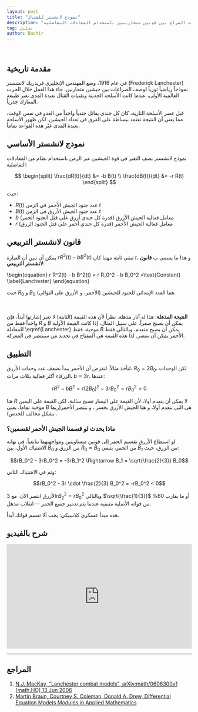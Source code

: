 ```yaml
---
layout: post
title: "نموذج لانشستر للقتال"
description: "نموذج رياضي لوصف ديناميكيات الصراع بين قوتين متحاربتين باستخدام المعادلات التفاضلية"
tag: تحليل
author: Bachir
---
```

<br>

## مقدمة تاريخية
في عام 1916، وضع المهندس الإنجليزي فريدريك لانشستر (Frederick Lanchester) نموذجاً رياضياً ثورياً لوصف الصراعات بين جيشين متحاربين. جاء هذا العمل خلال الحرب العالمية الأولى، عندما كانت الأسلحة الحديثة وتقنيات القتال بعيدة المدى تغير طبيعة المعارك جذرياً.

قبل عصر الأسلحة النارية، كان كل جندي يقاتل جندياً واحداً من العدو في نفس الوقت، مما يعني أن النتيجة تعتمد ببساطة على الفرق في تعداد الجيشين. لكن ظهور الأسلحة بعيدة المدى غيّر هذه القواعد تماماً.

## نموذج لانشستر الأساسي
نموذج لانشستر يصف التغير في قوة الجيشين عبر الزمن باستخدام نظام من المعادلات التفاضلية:

$$
\begin{split}
\frac{dR(t)}{dt} &= -b B(t) \\
\frac{dB(t)}{dt} &= -r R(t)
\end{split}
$$

حيث:
- $R(t)$ عدد جنود الجيش الأحمر في الزمن $t$
- $B(t)$ عدد جنود الجيش الأزرق في الزمن $t$  
- $b$ معامل فعالية الجيش الأزرق (قدرة كل جندي أزرق على قتل الجنود الحمر)
- $r$ معامل فعالية الجيش الأحمر (قدرة كل جندي أحمر على قتل الجنود الزرق)

## قانون لانشستر التربيعي
يمكن أن  نبين أن العبارة  $r R^2(t) - b B^2(t)$ تبقى ثابتة مهما كان $t$، و هذا ما  يسمى ب  **قانون لانشستر التربيعي**:

\begin{equation}
r R^2(t) - b B^2(t) = r R_0^2 - b B_0^2 =\text{Constant}
\label{Lanchester}
\end{equation}

حيث $R_0$ و $B_0$ هما العدد الإبتدائي للجنود للجيشين (الأحمر، و الأزرق على التوالي).

<br>

**النتيجة المذهلة**: هذا له آثار مذهلة. نظراً لأن هذه القيمة (الثابتة) لا تغير إشارتها أبداً، فإن واحداً فقط من $R$ و $B$ يمكن أن يصبح صفراً. على سبيل المثال، إذا كانت القيمة الأولية للمعادلة \eqref{Lanchester} موجبة، فقط $B$ يمكن أن يصبح منعدم، وبالتالي فقط الأحمر يمكن أن ينتصر. لذا هذه القيمة هي المفتاح في تحديد من سينتصر في المعركة. 

## التطبيق


لنأخذ مثالاً. لنفرض أن الأحمر يبدأ بضعف عدد وحدات الأزرق، $R_0 = 2B_0$، لكن الوحدات الزرقاء أكثر فعالية بثلاث مرات، $b = 3r$. عندها:

$$rR^2 - bB^2 = r(2B_0)^2 - 3rB_0^2 = rB_0^2 > 0$$

هنا $R$ لا يمكن أن ينعدم أولا، لأن القيمة على اليسار تصبح سالبة، لكن القيمة على اليمين موجبة تماما، يعني $B$ هي التي تنعدم أولا، و هنا الجيش الأزرق يخسر ، و ينتصر الأحمر(ربما بشكل مخالف للحدس) .

### ماذا يحدث لو قسمنا الجيش الأحمر لقسمين؟

 لو استطاع الأزرق تقسيم الحمر إلى قوتين متساويتين ومواجهتهما تتابعياً. في نهاية الاشتباك الأول، بين $B_0$ من الزرق و $R_0 = B_0$ من الحمر، يتبقى $B_1$ من الزرق، حيث:

$$rB_0^2 - 3rB_0^2 = -3rB_1^2 \Rightarrow B_1 = \sqrt{\frac{2}{3}} B_0$$

وثم في الاشتباك الثاني:

$$rB_0^2 - 3r \cdot \frac{2}{3} B_0^2 = -rB_0^2 < 0$$

الأزرق انتصر الآن، مع $3rB_2^2 = rB_0^2$ وبالتالي $\sqrt{\frac{1}{3}}$ أو ما يقارب 60% من قواته الأصلية متبقية عندما يتم تدمير جميع الحمر -- انقلاب مذهل.


 هذه مبدأ عسكري كلاسيكي: يجب ألا تقسم قواتك أبداً.


## شرح بالفيديو
<div style="position: relative; padding-bottom: 56.25%; height: 0; overflow: hidden; max-width: 100%; height: auto;">
  <iframe 
    src="https://www.youtube.com/embed/Bc0GJlbBl3o?si=B-V20lHIi12EB4mh" 
    title="YouTube video player"
    style="position: absolute; top: 0; left: 0; width: 100%; height: 100%; border: 0;"
    allow="accelerometer; autoplay; clipboard-write; encrypted-media; gyroscope; picture-in-picture; web-share" 
    referrerpolicy="strict-origin-when-cross-origin" 
    allowfullscreen>
  </iframe>
</div>

---
## المراجع
1. [N.J. MacKay, "Lanchester combat models", arXiv:math/0606300v1 [math.HO] 13 Jun 2006](https://arxiv.org/pdf/math/0606300.pdf)
2. [Martin Braun, Courtney S. Coleman, Donald A. Drew, Differential Equation Models Modules in Applied Mathematics](https://drive.google.com/file/d/131tpyCop84eXkNR45qFJxytp4Y6arzAP/view?usp=sharing) 



<div id="comments">
  <script src="https://utteranc.es/client.js"
          repo="bachirmath/bachirmath.github.io"
          issue-term="pathname"
          theme="github-dark-orange"
          crossorigin="anonymous"
          async>
  </script>
</div>
